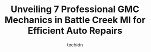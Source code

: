 ---
layout: ampstory
image: https://images.unsplash.com/photo-1474015977340-64a93f54a9f5?ixlib=rb-4.0.3&ixid=MnwxMjA3fDB8MHxwaG90by1wYWdlfHx8fGVufDB8fHx8&auto=format&fit=crop&w=640&h=853&q=80
author: techidn
featured: false
description: When it comes to maintaining and repairing your vehicle in Battle Creek MI, USA, you deserve nothing but the best. Thats why the 7 best GMC Mechanic in the area are here to offer their expe
title: Unveiling 7 Professional GMC Mechanics in Battle Creek MI for Efficient Auto Repairs
cover:
   title: Unveiling 7 Professional GMC Mechanics in Battle Creek MI for Efficient Auto Repairs
   subtitle: Rickpate
   background: https://images.unsplash.com/photo-1474015977340-64a93f54a9f5?ixlib=rb-4.0.3&ixid=MnwxMjA3fDB8MHxwaG90by1wYWdlfHx8fGVufDB8fHx8&auto=format&fit=crop&w=640&h=853&q=80

pages: 
 - layout: thirds
   top: <h1>#1 Heritage Chevrolet, Inc.</h1>
   bottom: "<p>After having a horrible experience today at Seelye Kia in Battle Creek we were pleasantly surprised and grateful for the wonderful experience that we had at Heritage Chev</p>"
   background: https://www.knot35.com/toplist/wp-content/uploads/2023/06/best-gmc-mechanic-1-in-battle-creek-mi-1685839752.jpeg
   backgroundblur: true
 - layout: thirds
   top: <h1>#2 Professional Muffler & Brake</h1>
   bottom: "<p>276 N 20th St, Battle Creek, MI 49037, United States</p>"
   background: https://www.knot35.com/toplist/wp-content/uploads/2023/06/best-gmc-mechanic-2-in-battle-creek-mi-1685839752.jpeg
   cta:
      link: https://www.knot35.com/toplist/unveiling-7-professional-gmc-mechanics-in-battle-creek-mi-for-efficient-auto-repairs/
      text: Unveiling 7 Professional GMC Mechanics in Battle Creek MI for Efficient Auto Repairs
 - layout: thirds
   top: <h1>#3 Phil Walters Auto</h1>
   bottom: "<p>915 Capital Ave NE, Battle Creek, MI 49017, United States</p>"
   background: https://www.knot35.com/toplist/wp-content/uploads/2023/06/best-gmc-mechanic-3-in-battle-creek-mi-1685839753.jpeg
   cta:
      link: https://www.knot35.com/toplist/unveiling-7-professional-gmc-mechanics-in-battle-creek-mi-for-efficient-auto-repairs/
      text: Unveiling 7 Professional GMC Mechanics in Battle Creek MI for Efficient Auto Repairs
 - layout: thirds
   top: <h1>#4 Mufflerman Battlercreek</h1>
   bottom: "<p>96 Division St N, Battle Creek, MI 49014, United States</p>"
   background: https://images.unsplash.com/photo-1618556658017-fd9c732d1360?ixlib=rb-4.0.3&ixid=MnwxMjA3fDB8MHxwaG90by1wYWdlfHx8fGVufDB8fHx8&auto=format&fit=crop&w=640&h=853&q=80
   cta:
      link: https://www.knot35.com/toplist/unveiling-7-professional-gmc-mechanics-in-battle-creek-mi-for-efficient-auto-repairs/
      text: Unveiling 7 Professional GMC Mechanics in Battle Creek MI for Efficient Auto Repairs
 - layout: thirds
   top: <h1>#5 Rustys Auto Service</h1>
   bottom: "<p>575 Helmer Rd N, Springfield, MI 49037, United States</p>"
   background: https://images.unsplash.com/photo-1618005182384-a83a8bd57fbe?ixlib=rb-4.0.3&ixid=MnwxMjA3fDB8MHxwaG90by1wYWdlfHx8fGVufDB8fHx8&auto=format&fit=crop&w=640&h=853&q=80
   cta:
      link: https://www.knot35.com/toplist/unveiling-7-professional-gmc-mechanics-in-battle-creek-mi-for-efficient-auto-repairs/
      text: Unveiling 7 Professional GMC Mechanics in Battle Creek MI for Efficient Auto Repairs
 - layout: thirds
   top: <h1>#6 Henkel Auto Group</h1>
   bottom: "<p>425 W Dickman Rd, Battle Creek, MI 49037, United States</p>"
   background: https://images.unsplash.com/photo-1515405295579-ba7b45403062?ixlib=rb-4.0.3&ixid=MnwxMjA3fDB8MHxwaG90by1wYWdlfHx8fGVufDB8fHx8&auto=format&fit=crop&w=640&h=853&q=80
   cta:
      link: https://www.knot35.com/toplist/unveiling-7-professional-gmc-mechanics-in-battle-creek-mi-for-efficient-auto-repairs/
      text: Unveiling 7 Professional GMC Mechanics in Battle Creek MI for Efficient Auto Repairs
 - layout: thirds
   top: <h1>#7 DeMaagd Collision Center - Auto Body Repair</h1>
   bottom: "<p>160 Grove St, Battle Creek, MI 49037, United States</p>"
   background: https://images.unsplash.com/photo-1602536052359-ef94c21c5948?ixlib=rb-4.0.3&ixid=MnwxMjA3fDB8MHxwaG90by1wYWdlfHx8fGVufDB8fHx8&auto=format&fit=crop&w=640&h=853&q=80
   cta:
      link: https://www.knot35.com/toplist/unveiling-7-professional-gmc-mechanics-in-battle-creek-mi-for-efficient-auto-repairs/
      text: Unveiling 7 Professional GMC Mechanics in Battle Creek MI for Efficient Auto Repairs
 - layout: thirds
   middle: Continue reading...
   background: https://images.unsplash.com/photo-1484589065579-248aad0d8b13?ixlib=rb-4.0.3&ixid=MnwxMjA3fDB8MHxwaG90by1wYWdlfHx8fGVufDB8fHx8&auto=format&fit=crop&w=640&h=853&q=80
   cta:
      link: https://www.knot35.com/toplist/unveiling-7-professional-gmc-mechanics-in-battle-creek-mi-for-efficient-auto-repairs/
      text: Unveiling 7 Professional GMC Mechanics in Battle Creek MI for Efficient Auto Repairs
      
---